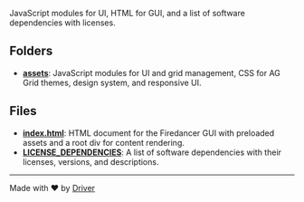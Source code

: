 <!--------------------------------------------------------------------------------->
<!-- IMPORTANT: This file is auto-generated by Driver (https://driver.ai). -------->
<!-- Manual edits may be overwritten on future commits. --------------------------->
<!--------------------------------------------------------------------------------->

JavaScript modules for UI, HTML for GUI, and a list of software dependencies with licenses.

## Folders
- **[assets](assets/README.md)**: JavaScript modules for UI and grid management, CSS for AG Grid themes, design system, and responsive UI.

## Files
- **[index.html](index.html.md)**: HTML document for the Firedancer GUI with preloaded assets and a root div for content rendering.
- **[LICENSE_DEPENDENCIES](LICENSE_DEPENDENCIES.md)**: A list of software dependencies with their licenses, versions, and descriptions.

---
Made with ❤️ by [Driver](https://www.driver.ai/)
